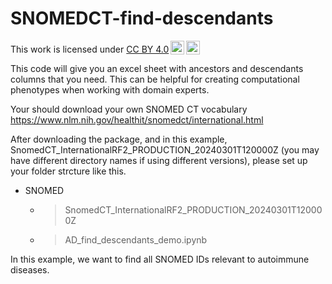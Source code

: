 # SNOMEDCT-find-descendants
<p xmlns:cc="http://creativecommons.org/ns#" >This work is licensed under <a href="https://creativecommons.org/licenses/by/4.0/?ref=chooser-v1" target="_blank" rel="license noopener noreferrer" style="display:inline-block;">CC BY 4.0<img style="height:22px!important;margin-left:3px;vertical-align:text-bottom;" src="https://mirrors.creativecommons.org/presskit/icons/cc.svg?ref=chooser-v1" alt=""><img style="height:22px!important;margin-left:3px;vertical-align:text-bottom;" src="https://mirrors.creativecommons.org/presskit/icons/by.svg?ref=chooser-v1" alt=""></a></p>

This code will give you an excel sheet with ancestors and descendants columns that you need. This can be helpful for creating computational phenotypes when working with domain experts.

Your should download your own SNOMED CT vocabulary
https://www.nlm.nih.gov/healthit/snomedct/international.html

After downloading the package, and in this example, SnomedCT_InternationalRF2_PRODUCTION_20240301T120000Z (you may have different directory names if using different versions), please set up your folder strcture like this.

- SNOMED 
	- > SnomedCT_InternationalRF2_PRODUCTION_20240301T120000Z
 	- > AD_find_descendants_demo.ipynb

In this example, we want to find all SNOMED IDs relevant to autoimmune diseases.
